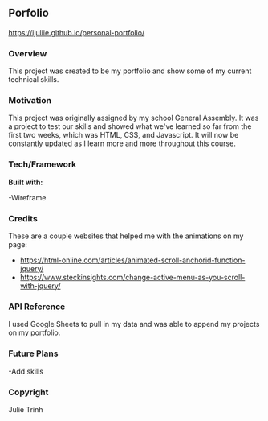 ## Porfolio
https://ijuliie.github.io/personal-portfolio/

### Overview
This project was created to be my portfolio and show some of my current technical skills.

### Motivation
This project was originally assigned by my school General Assembly. It was a project to test our skills and showed what we've learned so far from the first two weeks, which was HTML, CSS, and Javascript. It will now be constantly updated as I learn more and more throughout this course.

### Tech/Framework
**Built with:**

-Wireframe

### Credits

These are a couple websites that helped me with the animations on my page:

- https://html-online.com/articles/animated-scroll-anchorid-function-jquery/ 
- https://www.steckinsights.com/change-active-menu-as-you-scroll-with-jquery/ 


### API Reference

I used Google Sheets to pull in my data and was able to append my projects on my portfolio.

### Future Plans

-Add skills

### Copyright
Julie Trinh

